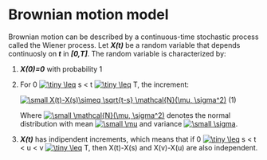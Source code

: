 # Brownian motion model

Brownian motion can be described by a continuous-time stochastic process called the Wiener process.
Let ***X(t)*** be a random variable that depends continuosly on ***t*** in ***[0,T]***. The random variable is characterized by: 
1. ***X(0)=0*** with probability 1
2. For 0 <a href="https://www.codecogs.com/eqnedit.php?latex=\tiny&space;\leq" target="_blank"><img src="https://latex.codecogs.com/gif.latex?\tiny&space;\leq" title="\tiny \leq" /></a> s < t <a href="https://www.codecogs.com/eqnedit.php?latex=\tiny&space;\leq" target="_blank"><img src="https://latex.codecogs.com/gif.latex?\tiny&space;\leq" title="\tiny \leq" /></a> T, the increment:

   <a href="https://www.codecogs.com/eqnedit.php?latex=\small&space;X(t)-X(s)\simeq&space;\sqrt{t-s}&space;\mathcal{N}(\mu,&space;\sigma^2)" target="_blank"><img src="https://latex.codecogs.com/gif.latex?\small&space;X(t)-X(s)\simeq&space;\sqrt{t-s}&space;\mathcal{N}(\mu,&space;\sigma^2)" title="\small X(t)-X(s)\simeq \sqrt{t-s} \mathcal{N}(\mu, \sigma^2)" /></a> (1)

   Where <a href="https://www.codecogs.com/eqnedit.php?latex=\small&space;\mathcal{N}(\mu,&space;\sigma^2)" target="_blank"><img src="https://latex.codecogs.com/gif.latex?\small&space;\mathcal{N}(\mu,&space;\sigma^2)" title="\small \mathcal{N}(\mu, \sigma^2)" /></a> denotes the normal distribution with mean <a href="https://www.codecogs.com/eqnedit.php?latex=\small&space;\mu" target="_blank"><img src="https://latex.codecogs.com/gif.latex?\small&space;\mu" title="\small \mu" /></a> and variance <a href="https://www.codecogs.com/eqnedit.php?latex=\small&space;\sigma" target="_blank"><img src="https://latex.codecogs.com/gif.latex?\small&space;\sigma" title="\small \sigma" /></a>.

3. ***X(t)*** has indipendent increments, which means that if 0 <a href="https://www.codecogs.com/eqnedit.php?latex=\tiny&space;\leq" target="_blank"><img src="https://latex.codecogs.com/gif.latex?\tiny&space;\leq" title="\tiny \leq" /></a> s < t < u < v <a href="https://www.codecogs.com/eqnedit.php?latex=\tiny&space;\leq" target="_blank"><img src="https://latex.codecogs.com/gif.latex?\tiny&space;\leq" title="\tiny \leq" /></a> T, then X(t)-X(s) and X(v)-X(u) are also independent. 